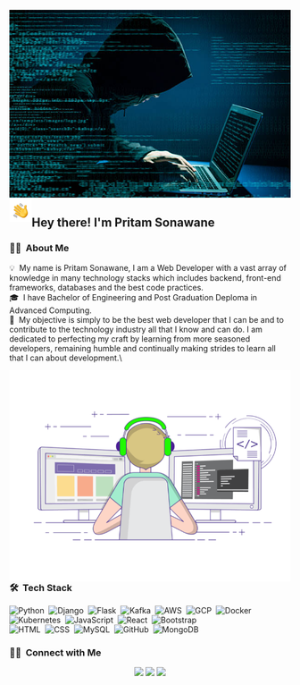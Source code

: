 ![Pritam Kishor Sonawane Banner](assets/pritam_sonawane.jpg)
<img alt="Night Coding" src="./assets/Hand%20Wave.gif" width='40' align="left"/><h2>Hey there! I'm Pritam Sonawane</h2>

<!-- ## 👋 &nbsp;Hey there! I'm Aditya -->

### 👨🏻‍ &nbsp;About Me

💡 &nbsp;My name is Pritam Sonawane, I am a Web Developer with a vast array of knowledge in many technology stacks which includes backend, front-end frameworks, databases and the best code practices.\
🎓 &nbsp;I have Bachelor of Engineering and Post Graduation Deploma in Advanced Computing.\
🌱 &nbsp;My objective is simply to be the best web developer that I can be and to contribute to the technology industry all that I know and can do. I am dedicated to perfecting my craft by learning from more seasoned developers, remaining humble and continually making strides to learn all that I can about development.\

<img alt="Night Coding" src="assets/coding-freak.gif" align="right"/>

### 🛠 &nbsp;Tech Stack

![Python](https://img.shields.io/badge/-Python-05122A?style=flat&logo=python)&nbsp;
![Django](https://img.shields.io/badge/-Django-05122A?style=flat&logo=django&logoColor=092E20)&nbsp;
![Flask](https://img.shields.io/badge/-Flask-05122A?style=flat&logo=flask)&nbsp;
![Kafka](https://img.shields.io/badge/-Kafka-05122A?style=flat&logo=apache-kafka)&nbsp;
![AWS](https://img.shields.io/badge/-AWS-05122A?style=flat&logo=Amazon)&nbsp;
![GCP](https://img.shields.io/badge/-GCP-05122A?style=flat&logo=google-cloud)&nbsp;
![Docker](https://img.shields.io/badge/-Docker-05122A?style=flat&logo=linux)&nbsp;
![Kubernetes](https://img.shields.io/badge/-Kubernetes-05122A?style=flat&logo=Kubernetes)&nbsp;
![JavaScript](https://img.shields.io/badge/-JavaScript-05122A?style=flat&logo=javascript)&nbsp;
![React](https://img.shields.io/badge/-React-05122A?style=flat&logo=react)&nbsp;
![Bootstrap](https://img.shields.io/badge/-Bootstrap-05122A?style=flat&logo=bootstrap&logoColor=563D7C)\
![HTML](https://img.shields.io/badge/-HTML-05122A?style=flat&logo=HTML5)&nbsp;
![CSS](https://img.shields.io/badge/-CSS-05122A?style=flat&logo=CSS3&logoColor=1572B6)&nbsp;
![MySQL](https://img.shields.io/badge/-MySQL-05122A?style=flat&logo=MySQL)&nbsp;
![GitHub](https://img.shields.io/badge/-GitHub-05122A?style=flat&logo=github)&nbsp;
![MongoDB](https://img.shields.io/badge/-MongoDB-05122A?style=flat&logo=MongoDB&logoColor=007ACC)&nbsp;


### 🤝🏻 &nbsp;Connect with Me

<p align="center">
<a href="https://pritam-sonawane-software-engg.herokuapp.com/"><img src="https://img.shields.io/badge/-pritamsonawane.com-3423A6?style=flat&logo=Google-Chrome&logoColor=white"/></a>
<a href="https://www.linkedin.com/in/pritam-sonawane"><img src="https://img.shields.io/badge/-Pritam%20Kishor%20Sonawane-0077B5?style=flat&logo=Linkedin&logoColor=white"/></a>
<a href="mailto:pritam8956sonawane@gmail.com"><img src="https://img.shields.io/badge/-pritam8956sonawane@gmail.com-D14836?style=flat&logo=Gmail&logoColor=white"/></a>
